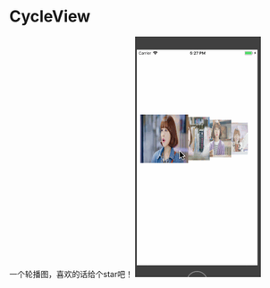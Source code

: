 # CycleView
一个轮播图，喜欢的话给个star吧！
![](https://github.com/caimengnan/CycleView/blob/master/%E6%88%AA%E5%9B%BE--iOS11.gif)
